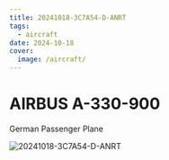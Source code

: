 ```yaml
---
title: 20241018-3C7A54-D-ANRT
tags:
  - aircraft
date: 2024-10-18
cover:
  image: /aircraft/
---
```


# AIRBUS A-330-900

German Passenger Plane

![20241018-3C7A54-D-ANRT](/aircraft/20241018-3C7A54-D-ANRT.jpg)